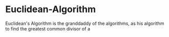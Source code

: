 # Euclidean-Algorithm
Euclidean's Algorithm is the granddaddy of the algorithms, as his algorithm to find the greatest common divisor of a  
